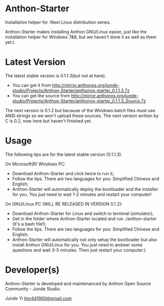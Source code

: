 Anthon-Starter
==============

 Installation helper for :Next Linux distribution series.
 
 Anthon-Starter makes installing Anthon GNU/Linux easier, just like the installation helper for Windows 7&8, but we haven't done it as well as them yet:).

Latest Version
==============

 The latest stable version is 0.1.1.3(but not at here).
 * You can get it from http://mirror.anthonos.org/junde-studio/Projects/Anthon-Starter/anthonos-starter_0.1.1.3.7z
 * You can get the source from http://mirror.anthonos.org/junde-studio/Projects/Anthon-Starter/anthonos-starter_0.1.1.3_Source.7z
 
 The next version is 0.1.2 but because of the Windows batch files must use ANSI strings so we won't upload these sources.
 The next version written by C is 0.2, now here but haven't finished yet.

Usage
==============

 The following tips are for the latest stable version (0.1.1.3).
 
 On Microsoft(R) Windows PC:
 * Download Anthon-Starter and click twice to run it;
 * Follow the tips. There are two languages for you: Simplified Chinese and English;
 * Anthon-Starter will automatically deploy the bootloader and the installer for you. You just need to wait 1-2 minutes and restart your computer!
 
 On GNU/Linux PC (WILL BE RELEASED IN VERSION 0.1.2):
 * Download Anthon-Starter for Linux and switch to terminal (simulator);
 * Get in the folder where Anthon-Starter located and run ./anthon-starter (it's a bash file!);
 * Follow the tips. There are two languages for you: Simplified Chinese and English;
 * Anthon-Starter will automatically not only setup the bootloader but also install Anthon GNU/Linux for you. You just need to andwer some questions and wait 3-5 minutes. Then just restart your computer:)
 
Developer(s)
==============
 Anthon-Starter is developed and maintenanced by Anthon Open Source Community - Junde Studio.
 
 Junde Yi <lmy441900@gmail.com>
 
